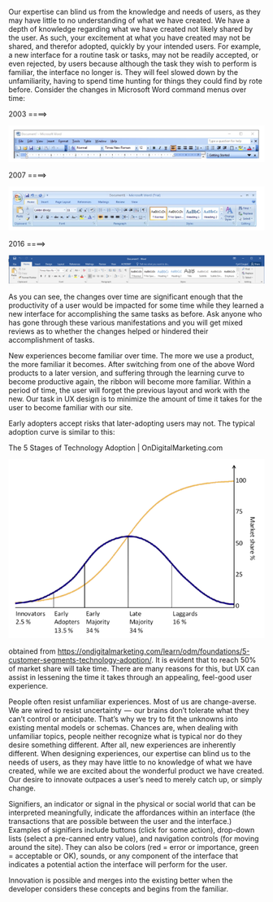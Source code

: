 Our expertise can blind us from the knowledge and needs of users, as they may have little to no understanding of what we have created. We have a depth of knowledge regarding what we have created not likely shared by the user. As such, your excitement at what you have created may not be shared, and therefor adopted, quickly by your intended users. For example, a new interface for a routine task or tasks, may not be readily accepted, or even rejected, by users because although the task they wish to perform is familiar, the interface no longer is. They will feel slowed down by the unfamiliarity, having to spend time hunting for things they could find by rote before. Consider the changes in Microsoft Word command menus over time:

2003 ====>

![image](fig/1.5.1.png)

2007 ====>

![image](fig/1.5.2.png)

2016 ====>

![image](fig/1.5.3.png)

As you can see, the changes over time are significant enough that the productivity of a user would be impacted for some time while they learned a new interface for accomplishing the same tasks as before. Ask anyone who has gone through these various manifestations and you will get mixed reviews as to whether the changes helped or hindered their accomplishment of tasks.

New experiences become familiar over time. The more we use a product, the more familiar it becomes. After switching from one of the above Word products to a later version, and suffering through the learning curve to become productive again, the ribbon will become more familiar. Within a period of time, the user will forget the previous layout and work with the new. Our task in UX design is to minimize the amount of time it takes for the user to become familiar with our site.

Early adopters accept risks that later-adopting users may not. The typical adoption curve is similar to this:

The 5 Stages of Technology Adoption | OnDigitalMarketing.com

![image](fig/1.5.4.png)

obtained from https://ondigitalmarketing.com/learn/odm/foundations/5-customer-segments-technology-adoption/. It is evident that to reach 50% of market share will take time. There are many reasons for this, but UX can assist in lessening the time it takes through an appealing, feel-good user experience.

People often resist unfamiliar experiences. Most of us are change-averse. We are wired to resist uncertainty  —  our brains don’t tolerate what they can’t control or anticipate. That’s why we try to fit the unknowns into existing mental models or schemas. Chances are, when dealing with unfamiliar topics, people neither recognize what is typical nor do they desire something different. After all, new experiences are inherently different. When designing experiences, our expertise can blind us to the needs of users, as they may have little to no knowledge of what we have created, while we are excited about the wonderful product we have created. Our desire to innovate outpaces a user’s need to merely catch up, or simply change.

Signifiers, an indicator or signal in the physical or social world that can be interpreted meaningfully, indicate the affordances within an interface (the transactions that are possible between the user and the interface.) Examples of signifiers include buttons (click for some action), drop-down lists (select a pre-canned entry value), and navigation controls (for moving around the site). They can also be colors (red = error or importance, green = acceptable or OK), sounds, or any component of the interface that indicates a potential action the interface will perform for the user.

Innovation is possible and merges into the existing better when the developer considers these concepts and begins from the familiar.
